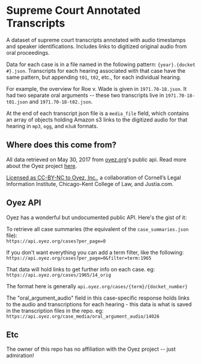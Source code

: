 # Supreme Court Annotated Transcripts

A dataset of supreme court transcripts annotated with audio timestamps and speaker identifications.
Includes links to digitized original audio from oral proceedings.

Data for each case is in a file named in the following pattern: `{year}.{docket #}.json`.
Transcripts for each hearing associated with that case have the same pattern, but appending `t01`, `t02`, etc.,
for each individual hearing.

For example, the overview for Roe v. Wade is given in `1971.70-18.json`. It had two separate oral arguments --
these two transcripts live in `1971.70-18-t01.json` and `1971.70-18-t02.json`.

At the end of each transcript json file is a `media_file` field, which contains an array of objects holding
Amazon s3 links to the digitized audio for that hearing in `mp3`, `ogg`, and `m3u8` formats.

## Where does this come from?

All data retrieved on May 30, 2017 from [oyez.org](https://www.oyez.org)'s public api. Read more about the Oyez project [here](https://www.oyez.org/about).

[Licensed as CC-BY-NC to Oyez, Inc.](https://www.oyez.org/license), a collaboration of Cornell’s Legal Information Institute, Chicago-Kent College of Law, and Justia.com.

## Oyez API

Oyez has a wonderful but undocumented public API. Here's the gist of it:

To retrieve all case summaries (the equivalent of the `case_summaries.json` file):  
`https://api.oyez.org/cases?per_page=0`

If you don't want everything you can add a term filter, like the following:  
`https://api.oyez.org/cases?per_page=0&filter=term:1965`

That data will hold links to get further info on each case. eg:  
`https://api.oyez.org/cases/1965/14_orig`

The format here is generally `api.oyez.org/cases/{term}/{docket_number}`

The "oral_argument_audio" field in this case-specific response holds links to the audio and transcriptions for each hearing - this data is what is saved in the transcription files in the repo. eg:  
`https://api.oyez.org/case_media/oral_argument_audio/14026`

## Etc

The owner of this repo has no affiliation with the Oyez project -- just admiration!
